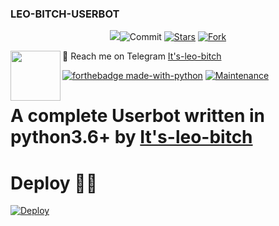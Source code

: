 ### LEO-BITCH-USERBOT
<p align="center">
    <img src="https://telegra.ph/file/ae8aacf507e0d09108f29.jpg"
    <a href="https://github.com/its-leo-bitch/LEO-BITCH-USERBOT/commits/master"><img src="https://img.shields.io/github/last-commit/its-leo-bitch/LEO-BITCH-USERBOT/master?label=Last%20Commit&style=flat-square&logo=github&color=F10070" alt="Commit" /></a>
    <a href="https://github.com/its-leo-bitch/LEO-BITCH-USERBOT/stargazers"><img src="https://img.shields.io/github/stars/its-leo-bitch/LEO-BITCH-USERBOT?label=Stars&style=flat-square&logo=github&color=F10070" alt="Stars" /></a>
    <a href="https://github.com/its-leo-bitch/1st-experiment-/network/members"><img src="https://img.shields.io/github/forks/its-leo-bitch/LEO-BITCH-USERBOT?label=Fork&style=flat-square&logo=github&color=F10070" alt="Fork" /></a>
</p>


💌 Reach me on Telegram [It's-leo-bitch](https://t.me/WONKRU_HERE)
<img src = https://i.pinimg.com/originals/25/d2/54/25d254df236c61306bceb86df5f671f1.gif width = 80 align = "left">

[![forthebadge made-with-python](http://ForTheBadge.com/images/badges/made-with-python.svg)](https://www.python.org/)
[![Maintenance](https://img.shields.io/badge/Maintained%3F-yes-green.svg)](https://github.com/its-leo-bitch/LEO-BITCH-USERBOT/graphs/commit-activity)


# A complete Userbot written in python3.6+ by [It's-leo-bitch](https://t.me/WONKRU_HERE)
# Deploy 👨‍💻
[![Deploy](https://www.herokucdn.com/deploy/button.svg)](https://heroku.com/deploy?template=https://github.com/its-leo-bitch/LEO-BITCH-USERBOT)
